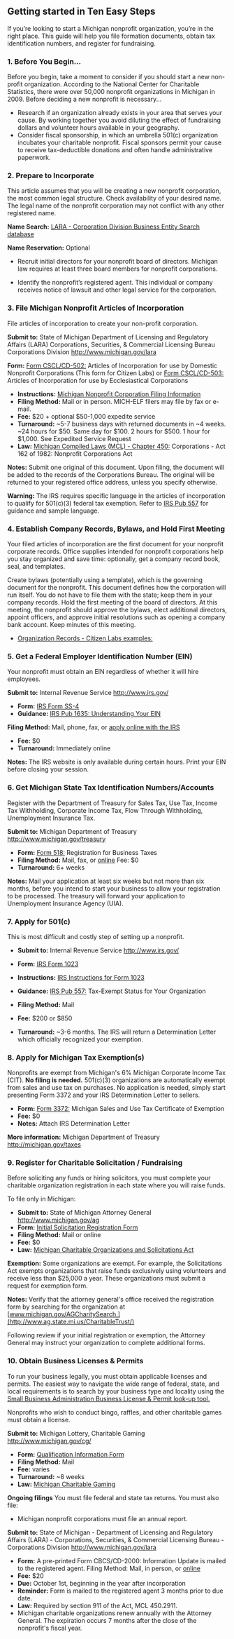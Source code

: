 ## Getting started in Ten Easy Steps
If you’re looking to start a Michigan nonprofit organization, you’re in the right place. This guide will help you file formation documents, obtain tax identification numbers, and register for fundraising.

### 1.  Before You Begin...
Before you begin, take a moment to consider if you should start a new non-profit organization. According to the National Center for Charitable Statistics, there were over 50,000 nonprofit organizations in Michigan in 2009. Before deciding a new nonprofit is necessary...
- Research if an organization already exists in your area that serves your cause. By working together you avoid diluting the effect of fundraising dollars and volunteer hours available in your geography.
- Consider fiscal sponsorship, in which an umbrella 501(c) organization incubates your charitable nonprofit. Fiscal sponsors permit your cause to receive tax-deductible donations and often handle administrative paperwork.

### 2.  Prepare to Incorporate
This article assumes that you will be creating a new nonprofit corporation, the most common legal structure. Check availability of your desired name. The legal name of the nonprofit corporation may not conflict with any other registered name.

**Name Search:**
[LARA - Corporation Division Business Entity Search database](http://www.dleg.state.mi.us/bcs_corp/sr_corp.asp)

**Name Reservation:** Optional
- Recruit initial directors for your nonprofit board of directors. Michigan law requires at least three board members for nonprofit corporations.

- Identify the nonprofit’s registered agent. This individual or company receives notice of lawsuit and other legal service for the corporation.

### 3.  File Michigan Nonprofit Articles of Incorporation
File articles of incorporation to create your non-profit corporation.

**Submit to:**
State of Michigan
Department of Licensing and Regulatory Affairs (LARA)
Corporations, Securities, & Commercial Licensing Bureau
Corporations Division
http://www.michigan.gov/lara

**Form:**
[Form CSCL/CD-502:](http://www.michigan.gov/documents/lara/502_08-15_527692_7.pdf) Articles of Incorporation for use by Domestic Nonprofit Corporations (This form for Citizen Labs) or
[Form CSCL/CD-503:](http://www.michigan.gov/documents/lara/503_08-15_527693_7.pdf) Articles of Incorporation for use by Ecclesiastical Corporations

- **Instructions:**  [Michigan Nonprofit Corporation Filing Information](http://www.michigan.gov/documents/lara/BCS_CD_269_08-15_527658_7.pdf)
- **Filing Method:**  Mail or in person. MICH-ELF filers may file by fax or e-mail.
- **Fee:**  $20 + optional $50-1,000 expedite service
- **Turnaround:** ~5-7 business days with returned documents in ~4 weeks. ~24 hours for $50. Same day for $100. 2 hours for $500. 1 hour for $1,000. See Expedited Service Request
- **Law:**  [Michigan Compiled Laws (MCL) - Chapter 450:](http://www.legislature.mi.gov/(S(24uhwq0qpntbj4vqcii3s4k0))/mileg.aspx?page=GetObject&objectname=mcl-Act-162-of-1982) Corporations - Act 162 of 1982: Nonprofit Corporations Act

**Notes:**  Submit one original of this document. Upon filing, the document will be added to the records of the Corporations Bureau. The original will be returned to your registered office address, unless you specify otherwise.

**Warning:**  The IRS requires specific language in the articles of incorporation to qualify for 501(c)(3) federal tax exemption. Refer to [IRS Pub 557](https://www.irs.gov/pub/irs-pdf/p557.pdf) for guidance and sample language.

### 4. Establish Company Records, Bylaws, and Hold First Meeting
Your filed articles of incorporation are the first document for your nonprofit corporate records. Office supplies intended for nonprofit corporations help you stay organized and save time: optionally, get a company record book, seal, and templates.

Create bylaws (potentially using a template), which is the governing document for the nonprofit. This document defines how the corporation will run itself. You do not have to file them with the state; keep them in your company records.
Hold the first meeting of the board of directors. At this meeting, the nonprofit should approve the bylaws, elect additional directors, appoint officers, and approve initial resolutions such as opening a company bank account. Keep minutes of this meeting.

- [Organization Records - Citizen Labs examples:](https://github.com/citizenlabsgr/community/tree/master/governance)

### 5. Get a Federal Employer Identification Number (EIN)
Your nonprofit must obtain an EIN regardless of whether it will hire employees.

**Submit to:** Internal Revenue Service http://www.irs.gov/
- **Form:**  [IRS Form SS-4](https://www.irs.gov/pub/irs-pdf/fss4.pdf)
- **Guidance:**  [IRS Pub 1635: Understanding Your EIN](https://www.irs.gov/pub/irs-pdf/p1635.pdf)

**Filing Method:**  Mail, phone, fax, or [apply online with the IRS](https://www.irs.gov/businesses/small-businesses-self-employed/apply-for-an-employer-identification-number-ein-online)
- **Fee:**  $0
- **Turnaround:**  Immediately online

**Notes:**  The IRS website is only available during certain hours. Print your EIN before closing your session.

### 6. Get Michigan State Tax Identification Numbers/Accounts
Register with the Department of Treasury for Sales Tax, Use Tax, Income Tax Withholding, Corporate Income Tax, Flow Through Withholding, Unemployment Insurance Tax.

**Submit to:**
Michigan Department of Treasury
http://www.michigan.gov/treasury

- **Form:**  [Form 518:](http://www.michigan.gov/documents/518_3620_7.pdf) Registration for Business Taxes
- **Filing Method:**  Mail, fax, or [online](http://www.michigan.gov/business/0,1607,7-255-52647_49292_49795-89978--,00.html)
Fee:  $0
- **Turnaround:** 6+ weeks

**Notes:**  Mail your application at least six weeks but not more than six months, before you intend to start your business to allow your registration to be processed. The treasury will forward your application to Unemployment Insurance Agency (UIA).

### 7. Apply for 501(c)
This is most difficult and costly step of setting up a nonprofit.
- **Submit to:**
Internal Revenue Service
http://www.irs.gov/

- **Form:** [IRS Form 1023](https://www.irs.gov/pub/irs-pdf/f1023.pdf)
- **Instructions:**  [IRS Instructions for Form 1023](https://www.irs.gov/pub/irs-pdf/i1023.pdf)
- **Guidance:**  [IRS Pub 557:](https://www.irs.gov/pub/irs-pdf/p557.pdf) Tax-Exempt Status for Your Organization
- **Filing Method:**  Mail
- **Fee:**  $200 or $850
- **Turnaround:** ~3-6 months.  The IRS will return a Determination Letter which officially recognized your exemption.

### 8. Apply for Michigan Tax Exemption(s)
Nonprofits are exempt from Michigan's 6% Michigan Corporate Income Tax (CIT). **No filing is needed.**
501(c)(3) organizations are automatically exempt from sales and use tax on purchases. No application is needed, simply start presenting Form 3372 and your IRS Determination Letter to sellers.

- **Form:** [Form 3372:](http://www.michigan.gov/documents/taxes/3372_216612_7.pdf) Michigan Sales and Use Tax Certificate of Exemption
- **Fee:** $0
- **Notes:**  Attach IRS Determination Letter

**More information:**
Michigan Department of Treasury
http://michigan.gov/taxes

### 9. Register for Charitable Solicitation / Fundraising
Before soliciting any funds or hiring solicitors, you must complete your charitable organization registration in each state where you will raise funds.

To file only in Michigan:
- **Submit to:** State of Michigan Attorney General http://www.michigan.gov/ag
- **Form:**  [Initial Solicitation Registration Form](http://www.michigan.gov/documents/ag/Fillable_Initial_App_2-9-09_266590_7.pdf)
- **Filing Method:**  Mail or online
- **Fee:**  $0
- **Law:**  [Michigan Charitable Organizations and Solicitations Act](http://www.legislature.mi.gov/(S(3e5xtxx3eibko44ub2apqvqb))/mileg.aspx?page=GetObject&objectname=mcl-act-169-of-1975)

**Exemption:**
Some organizations are exempt. For example, the Solicitations Act exempts organizations that raise funds exclusively using volunteers and receive less than $25,000 a year. These organizations must submit a request for exemption form.

**Notes:**
Verify that the attorney general's office received the registration form by searching for the organization at [www.michigan.gov/AGCharitySearch.](http://www.ag.state.mi.us/CharitableTrust/)

Following review if your initial registration or exemption, the Attorney General may instruct your organization to complete additional forms.

### 10. Obtain Business Licenses & Permits
To run your business legally, you must obtain applicable licenses and permits. The easiest way to navigate the wide range of federal, state, and local requirements is to search by your business type and locality using the [Small Business Administration Business License & Permit look-up tool.](https://www.sba.gov/starting-business/business-licenses-permits/state-licenses-permits)

Nonprofits who wish to conduct bingo, raffles, and other charitable games must obtain a license.

**Submit to:** Michigan Lottery, Charitable Gaming http://www.michigan.gov/cg/

- **Form:**  [Qualification Information Form](http://www.michigan.gov/cg/0,4547,7-111-1171---,00.html)
- **Filing Method:**  Mail
- **Fee:** varies
- **Turnaround:** ~8 weeks
- **Law:**  [Michigan Charitable Gaming](http://www.gambling-law-us.com/Charitable-Gaming/Michigan/)

**Ongoing filings**
You must file federal and state tax returns. You must also file:
- Michigan nonprofit corporations must file an annual report.

**Submit to:**
State of Michigan - Department of Licensing and Regulatory Affairs (LARA) - Corporations, Securities, & Commercial Licensing Bureau - Corporations Division
http://www.michigan.gov/lara

- **Form:**  A pre-printed Form CBCS/CD-2000: Information Update is mailed to the registered agent.
Filing Method:  Mail, in person, or [online](http://www.michigan.gov/lara/0,4601,7-154-61343_35413_35432-136482--,00.html)
- **Fee:**  $20
- **Due:**  October 1st, beginning in the year after incorporation
- **Reminder:**  Form is mailed to the registered agent 3 months prior to due date.
- **Law:**  Required by section 911 of the Act, MCL 450.2911.
 - Michigan charitable organizations renew annually with the Attorney General. The expiration occurs 7 months after the close of the nonprofit's fiscal year.
